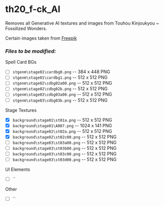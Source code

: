 # th20_f-ck_AI
Removes all Generative AI textures and images from Touhou Kinjoukyou ~ Fossilized Wonders.

Certain images taken from [Freepik](www.freepik.com)

### *Files to be modified:*
Spell Card BGs
 - [ ] `stgenm\stage01\cardbg0.png`  -- 384 x 448 PNG
 - [ ] `stgenm\stage01\cardbg1.png`  -- 512 x 512 PNG
 - [ ] `stgenm\stage02\cdbg02a00.png` -- 512 x 512 PNG
 - [ ] `stgenm\stage02\cdbg02b.png` -- 512 x 512 PNG
 - [ ] `stgenm\stage03\cdbg03a00.png`  -- 512 x 512 PNG
 - [ ] `stgenm\stage03\cdbg03b.png`  -- 512 x 512 PNG

Stage Textures
- [x] `background\stage01\st01a.png` -- 512 x 512 PNG
- [x] `background\stage01\A007.png` -- 1024 x 141 PNG
- [x] `background\stage02\st02a.png` -- 512 x 512 PNG
- [x] `background\stage02\st02c00.png` -- 512 x 512 PNG
- [ ] `background\stage03\st03a00.png` -- 512 x 512 PNG
- [ ] `background\stage03\st03b00.png` -- 512 x 512 PNG
- [ ] `background\stage03\st03c00.png` -- 512 x 512 PNG
- [ ] `background\stage03\st03d00.png` -- 512 x 512 PNG

UI Elements
- [ ] ``

Other 
- [ ] ``
